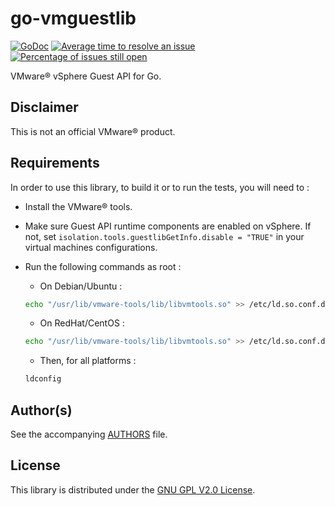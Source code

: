 # go-vmguestlib
[![GoDoc](https://godoc.org/github.com/xlucas/go-vmguestlib/vmguestlib?status.svg)](https://godoc.org/github.com/xlucas/go-vmguestlib/vmguestlib) [![Average time to resolve an issue](http://isitmaintained.com/badge/resolution/xlucas/go-vmguestlib.svg)](http://isitmaintained.com/project/xlucas/go-vmguestlib "Average time to resolve an issue") [![Percentage of issues still open](http://isitmaintained.com/badge/open/xlucas/go-vmguestlib.svg)](http://isitmaintained.com/project/xlucas/go-vmguestlib "Percentage of issues still open")

VMware® vSphere Guest API for Go.

## Disclaimer
This is not an official VMware® product.

## Requirements
In order to use this library, to build it or to run the tests, you will need to :

* Install the VMware® tools.
* Make sure Guest API runtime components are enabled on vSphere. If not, set `isolation.tools.guestlibGetInfo.disable = "TRUE"` in your virtual machines configurations.
* Run the following commands as root :
  * On Debian/Ubuntu :
  ```bash
  echo "/usr/lib/vmware-tools/lib/libvmtools.so" >> /etc/ld.so.conf.d/vmware-tools-libraries.conf
  ```

  * On RedHat/CentOS :
  ```bash
  echo "/usr/lib/vmware-tools/lib/libvmtools.so" >> /etc/ld.so.conf.d/vmware-tools-guestlib.conf
  ```

  * Then, for all platforms :
  ```bash
  ldconfig
  ```

## Author(s)
See the accompanying [AUTHORS](AUTHORS) file.

## License
This library is distributed under the [GNU GPL V2.0 License](LICENSE).

